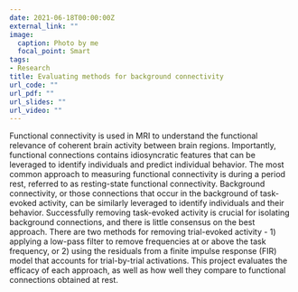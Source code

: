 ```yaml
---
date: 2021-06-18T00:00:00Z
external_link: ""
image:
  caption: Photo by me
  focal_point: Smart
tags:
- Research
title: Evaluating methods for background connectivity
url_code: ""
url_pdf: ""
url_slides: ""
url_video: ""
---
```


Functional connectivity is used in MRI to understand the functional relevance of coherent brain activity between brain regions. Importantly, functional connections contains idiosyncratic features that can be leveraged to identify individuals and predict individual behavior. The most common approach to measuring functional connectivity is during a period rest, referred to as resting-state functional connectivity. Background connectivity, or those connections that occur in the background of task-evoked activity, can be similarly leveraged to identify individuals and their behavior. Successfully removing task-evoked activity is crucial for isolating background connections, and there is little consensus on the best approach. There are two methods for removing trial-evoked activity - 1) applying a low-pass filter to remove frequencies at or above the task frequency, or 2) using the residuals from a finite impulse response (FIR) model that accounts for trial-by-trial activations. This project evaluates the efficacy of each approach, as well as how well they compare to functional connections obtained at rest.